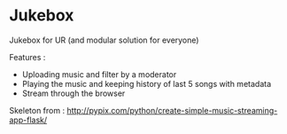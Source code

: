 Jukebox
=======

Jukebox for UR (and modular solution for everyone)

Features :
* Uploading music and filter by a moderator
* Playing the music and keeping history of last 5 songs with metadata
* Stream through the browser


Skeleton from : http://pypix.com/python/create-simple-music-streaming-app-flask/
